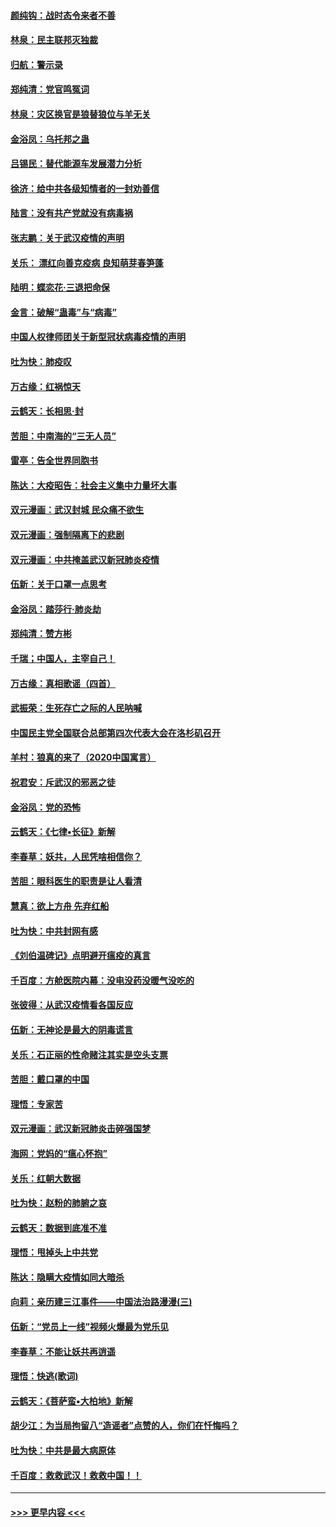 #### [颜纯钩：战时态令来者不善](../pages/nsc993/n11872011.md?t=02161131) 
#### [林泉：民主联邦灭独裁](../pages/nsc993/n11870998.md?t=02161131) 
#### [归航：警示录](../pages/nsc993/n11870963.md?t=02161131) 
#### [郑纯清：党官鸣冤词](../pages/nsc993/n11870938.md?t=02161131) 
#### [林泉：灾区换官是狼替狼位与羊无关](../pages/nsc993/n11870896.md?t=02161131) 
#### [金浴凤：乌托邦之蛊](../pages/nsc993/n11870879.md?t=02161131) 
#### [吕锡民：替代能源车发展潜力分析](../pages/nsc993/n11870656.md?t=02161131) 
#### [徐济：给中共各级知情者的一封劝善信](../pages/nsc993/n11868561.md?t=02161131) 
#### [陆言：没有共产党就没有病毒祸](../pages/nsc993/n11868232.md?t=02161131) 
#### [张志鹏：关于武汉疫情的声明](../pages/nsc993/n11867182.md?t=02161131) 
#### [关乐： 漂红向善克疫病 良知萌芽春笋蓬](../pages/nsc993/n11865710.md?t=02161131) 
#### [陆明：蝶恋花‧三退把命保](../pages/nsc993/n11865673.md?t=02161131) 
#### [金言：破解“蛊毒”与“病毒”](../pages/nsc993/n11864103.md?t=02161131) 
#### [中国人权律师团关于新型冠状病毒疫情的声明](../pages/nsc993/n11864249.md?t=02161131) 
#### [吐为快：肺疫叹](../pages/nsc993/n11864027.md?t=02161131) 
#### [万古缘：红祸惊天](../pages/nsc993/n11864079.md?t=02161131) 
#### [云鹤天：长相思‧封](../pages/nsc993/n11864006.md?t=02161131) 
#### [苦胆：中南海的“三无人员”](../pages/nsc993/n11862997.md?t=02161131) 
#### [雷亭：告全世界同胞书](../pages/nsc993/n11862572.md?t=02161131) 
#### [陈达：大疫昭告：社会主义集中力量坏大事](../pages/nsc993/n11859419.md?t=02161131) 
#### [双元漫画：武汉封城 民众痛不欲生](../pages/nsc993/n11859287.md?t=02161131) 
#### [双元漫画：强制隔离下的悲剧](../pages/nsc993/n11859244.md?t=02161131) 
#### [双元漫画：中共掩盖武汉新冠肺炎疫情](../pages/nsc993/n11858249.md?t=02161131) 
#### [伍新：关于口罩一点思考](../pages/nsc993/n11859195.md?t=02161131) 
#### [金浴凤：踏莎行‧肺炎劫](../pages/nsc993/n11858227.md?t=02161131) 
#### [郑纯清：赞方彬](../pages/nsc993/n11856803.md?t=02161131) 
#### [千瑞；中国人，主宰自己！](../pages/nsc993/n11856793.md?t=02161131) 
#### [万古缘：真相歌谣（四首）](../pages/nsc993/n11856263.md?t=02161131) 
#### [武振荣：生死存亡之际的人民呐喊](../pages/nsc993/n11856256.md?t=02161131) 
#### [中国民主党全国联合总部第四次代表大会在洛杉矶召开](../pages/nsc993/n11856344.md?t=02161131) 
#### [羊村：狼真的来了（2020中国寓言）](../pages/nsc993/n11856229.md?t=02161131) 
#### [祝君安：斥武汉的邪恶之徒](../pages/nsc993/n11855861.md?t=02161131) 
#### [金浴凤：党的恐怖](../pages/nsc993/n11855849.md?t=02161131) 
#### [云鹤天：《七律▪长征》新解](../pages/nsc993/n11855479.md?t=02161131) 
#### [李春草：妖共，人民凭啥相信你？](../pages/nsc993/n11855196.md?t=02161131) 
#### [苦胆：眼科医生的职责是让人看清](../pages/nsc993/n11853840.md?t=02161131) 
#### [慧真：欲上方舟 先弃红船](../pages/nsc993/n11853483.md?t=02161131) 
#### [吐为快：中共封网有感](../pages/nsc993/n11852575.md?t=02161131) 
#### [《刘伯温碑记》点明避开瘟疫的真言](../pages/nsc993/n11852128.md?t=02161131) 
#### [千百度：方舱医院内幕：没电没药没暖气没吃的](../pages/nsc993/n11850211.md?t=02161131) 
#### [张彼得：从武汉疫情看各国反应](../pages/nsc993/n11850102.md?t=02161131) 
#### [伍新：无神论是最大的阴毒谎言](../pages/nsc993/n11846129.md?t=02161131) 
#### [关乐：石正丽的性命赌注其实是空头支票](../pages/nsc993/n11846109.md?t=02161131) 
#### [苦胆：戴口罩的中国](../pages/nsc993/n11845576.md?t=02161131) 
#### [理悟：专家苦](../pages/nsc993/n11845564.md?t=02161131) 
#### [双元漫画：武汉新冠肺炎击碎强国梦](../pages/nsc993/n11843320.md?t=02161131) 
#### [海网：党妈的“瘟心怀抱”](../pages/nsc993/n11840740.md?t=02161131) 
#### [关乐：红朝大数据](../pages/nsc993/n11840675.md?t=02161131) 
#### [吐为快：赵粉的肺腑之哀](../pages/nsc993/n11840618.md?t=02161131) 
#### [云鹤天：数据到底准不准](../pages/nsc993/n11840325.md?t=02161131) 
#### [理悟：甩掉头上中共党](../pages/nsc993/n11838826.md?t=02161131) 
#### [陈达：隐瞒大疫情如同大暗杀](../pages/nsc993/n11838771.md?t=02161131) 
#### [向莉：亲历建三江事件——中国法治路漫漫(三)](../pages/nsc993/n11831825.md?t=02161131) 
#### [伍新：“党员上一线”视频火爆最为党乐见](../pages/nsc993/n11838200.md?t=02161131) 
#### [李春草：不能让妖共再逍遥](../pages/nsc993/n11838102.md?t=02161131) 
#### [理悟：快逃(歌词)](../pages/nsc993/n11838083.md?t=02161131) 
#### [云鹤天：《菩萨蛮▪大柏地》新解](../pages/nsc993/n11838059.md?t=02161131) 
#### [胡少江：为当局拘留八“造谣者”点赞的人，你们在忏悔吗？](../pages/nsc993/n11836801.md?t=02161131) 
#### [吐为快：中共是最大病原体](../pages/nsc993/n11836748.md?t=02161131) 
#### [千百度：救救武汉！救救中国！！](../pages/nsc993/n11836145.md?t=02161131) 

----
#### [ >>> 更早内容 <<< ](../indexes/nsc993-earlier.md)
